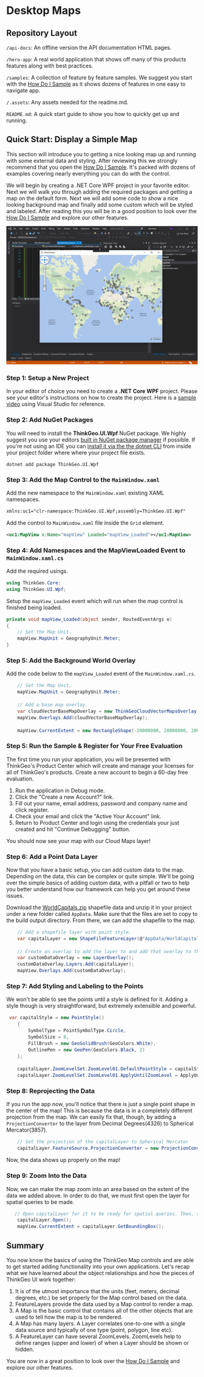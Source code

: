 # Desktop Maps

## Repository Layout

`/api-docs`: An offline version the API documentation HTML pages.

`/hero-app`: A real world application that shows off many of this products features along with best practices.

`/samples`: A collection of feature by feature samples.  We suggest you start with the [How Do I Sample](samples/wpf/HowDoISample/HowDoI) as it shows dozens of features in one easy to navigate app.

`/.assets`: Any assets needed for the readme.md.

`README.md`: A quick start guide to show you how to quickly get up and running.

## Quick Start: Display a Simple Map

This section will introduce you to getting a nice looking map up and running with some external data and styling.  After reviewing this we strongly recommend that you open the [How Do I Sample](samples/wpf/HowDoISample/HowDoI).  It's packed with dozens of examples covering nearly everything you can do with the control.

We will begin by creating a .NET Core WPF project in your favorite editor.  Next we will walk you through adding the required packages and getting a map on the default form.  Next we will add some code to show a nice looking background map and finally add some custom which will be styled and labeled.  After reading this you will be in a good position to look over the [How Do I Sample](samples/wpf/HowDoISample/HowDoI) and explore our other features.

![alt text](.assets/quickstart_shapefile_pointstyle_screenshot.png "Simple Map")

### Step 1: Setup a New Project

  In your editor of choice you need to create a **.NET Core WPF** project.  Please see your editor's instructions on how to create the project.  Here is a [sample video](https://channel9.msdn.com/Series/Desktop-and-NET-Core-101/Create-your-first-WPF-app-on-NET-Core) using Visual Studio for reference.  

### Step 2: Add NuGet Packages

You will need to install the **ThinkGeo.UI.Wpf** NuGet package.  We highly suggest you use your editors [built in NuGet package manager](https://docs.microsoft.com/en-us/nuget/quickstart/) if possible.  If you're not using an IDE you can [install it via the the dotnet CLI](https://docs.microsoft.com/en-us/nuget/consume-packages/install-use-packages-dotnet-cli) from inside your project folder where where your project file exists.

```shell
dotnet add package ThinkGeo.UI.Wpf
```

### Step 3: Add the Map Control to the `MainWindow.xaml`

Add the new namespace to the `MainWindow.xaml` existing XAML namespaces.

```xml
xmlns:uc1="clr-namespace:ThinkGeo.UI.Wpf;assembly=ThinkGeo.UI.Wpf"
```

Add the control to `MainWindow.xaml` file inside the `Grid` element.

```xml
<uc1:MapView x:Name="mapView" Loaded="mapView_Loaded"></uc1:MapView>
```

### Step 4: Add Namespaces and the MapViewLoaded Event to `MainWindow.xaml.cs`

Add the required usings.

```csharp
using ThinkGeo.Core;
using ThinkGeo.UI.Wpf;
```

Setup the `mapView_Loaded` event which will run when the map control is finished being loaded.

```csharp
private void mapView_Loaded(object sender, RoutedEventArgs e)
{
    // Set the Map Unit.
    mapView.MapUnit = GeographyUnit.Meter;
}
```

### Step 5: Add the Background World Overlay

Add the code below to the `mapView_Loaded` event of the `MainWindow.xaml.cs`.

```csharp
    // Set the Map Unit.
    mapView.MapUnit = GeographyUnit.Meter;

    // Add a base map overlay.
    var cloudVectorBaseMapOverlay = new ThinkGeoCloudVectorMapsOverlay("USlbIyO5uIMja2y0qoM21RRM6NBXUad4hjK3NBD6pD0~", "f6OJsvCDDzmccnevX55nL7nXpPDXXKANe5cN6czVjCH0s8jhpCH-2A~~", ThinkGeoCloudVectorMapsMapType.Light);
    mapView.Overlays.Add(cloudVectorBaseMapOverlay);

    mapView.CurrentExtent = new RectangleShape(-20000000, 20000000, 20000000, -20000000);
```

### Step 5: Run the Sample & Register for Your Free Evaluation

The first time you run your application, you will be presented with ThinkGeo's Product Center which will create and manage your licenses for all of ThinkGeo's products. Create a new account to begin a 60-day free evaluation.

1. Run the application in Debug mode.
1. Click the "Create a new Account?" link.
1. Fill out your name, email address, password and company name and click register.
1. Check your email and click the "Active Your Account" link.
1. Return to Product Center and login using the credentials your just created and hit "Continue Debugging" button.

You should now see your map with our Cloud Maps layer!

### Step 6: Add a Point Data Layer

Now that you have a basic setup, you can add custom data to the map. Depending on the data, this can be complex or quite simple. We'll be going over the simple basics of adding custom data, with a pitfall or two to help you better understand how our framework can help you get around these issues.

Download the [WorldCapitals.zip](.assets/WorldCapitals.zip) shapefile data and unzip it in your project under a new folder called `AppData`. Make sure that the files are set to copy to the build output directory. From there, we can add the shapefile to the map.

```csharp
    // Add a shapefile layer with point style.
    var capitalLayer = new ShapeFileFeatureLayer(@"AppData/WorldCapitals.shp");

    // Create an overlay to add the layer to and add that overlay to the map.
    var customDataOverlay = new LayerOverlay();
    customDataOverlay.Layers.Add(capitalLayer);
    mapView.Overlays.Add(customDataOverlay);
```

### Step 7: Add Styling and Labeling to the Points

We won't be able to see the points until a style is defined for it. Adding a style though is very straightforward, but extremely extensible and powerful.

```csharp
 var capitalStyle = new PointStyle()
    {
        SymbolType = PointSymbolType.Circle,
        SymbolSize = 8,
        FillBrush = new GeoSolidBrush(GeoColors.White),
        OutlinePen = new GeoPen(GeoColors.Black, 2)
    };

    capitalLayer.ZoomLevelSet.ZoomLevel01.DefaultPointStyle = capitalStyle;
    capitalLayer.ZoomLevelSet.ZoomLevel01.ApplyUntilZoomLevel = ApplyUntilZoomLevel.Level20;
```

### Step 8: Reprojecting the Data

If you run the app now, you'll notice that there is just a single point shape in the center of the map! This is because the data is in a completely different projection from the map. We can easily fix that, though, by adding a `ProjectionConverter` to the layer from Decimal Degrees(4326) to Spherical Mercator(3857).

```csharp
    // Set the projection of the capitalLayer to Spherical Mercator
    capitalLayer.FeatureSource.ProjectionConverter = new ProjectionConverter(4326, 3857);
```

Now, the data shows up properly on the map!

### Step 9: Zoom Into the Data

Now, we can make the map zoom into an area based on the extent of the data we added above. In order to do that, we must first open the layer for spatial queries to be made.

```csharp
   // Open capitalLayer for it to be ready for spatial queries. Then, set the extent of the map to the full view of the data.
    capitalLayer.Open();
    mapView.CurrentExtent = capitalLayer.GetBoundingBox();
```

## Summary

You now know the basics of using the ThinkGeo Map controls and are able to get started adding functionality into your own applications. Let's recap what we have learned about the object relationships and how the pieces of ThinkGeo UI work together:

1. It is of the utmost importance that the units (feet, meters, decimal degrees, etc.) be set properly for the Map control based on the data.
1. FeatureLayers provide the data used by a Map control to render a map.
1. A Map is the basic control that contains all of the other objects that are used to tell how the map is to be rendered.
1. A Map has many layers. A Layer correlates one-to-one with a single data source and typically of one type (point, polygon, line etc).
1. A FeatureLayer can have several ZoomLevels. ZoomLevels help to define ranges (upper and lower) of when a Layer should be shown or hidden.

You are now in a great position to look over the [How Do I Sample](samples/wpf/HowDoISample/HowDoI) and explore our other features.
